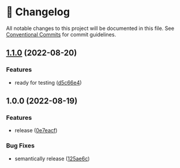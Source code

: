 <!-- markdownlint-disable --><!-- textlint-disable -->

# 📓 Changelog

All notable changes to this project will be documented in this file. See
[Conventional Commits](https://conventionalcommits.org) for commit guidelines.

## [1.1.0](https://github.com/sanity-io/ecosystem-skunkworks-client-runtimes/compare/v1.0.0...v1.1.0) (2022-08-20)

### Features

- ready for testing ([d5c66e4](https://github.com/sanity-io/ecosystem-skunkworks-client-runtimes/commit/d5c66e47cec834ff3ec3e9a4b49441555e59654e))

## 1.0.0 (2022-08-19)

### Features

- release ([0e7eacf](https://github.com/sanity-io/ecosystem-skunkworks-client-runtimes/commit/0e7eacf38f1131ea71aee531872fa469f254e60e))

### Bug Fixes

- semantically release ([125ae6c](https://github.com/sanity-io/ecosystem-skunkworks-client-runtimes/commit/125ae6cffa4ef6f0d1072bbbbc42d12a40c76bf7))
